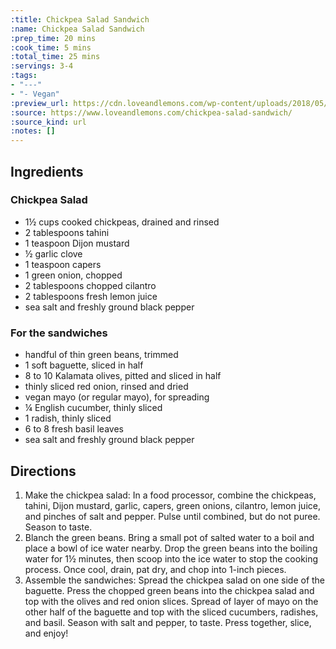 ```yaml
---
:title: Chickpea Salad Sandwich
:name: Chickpea Salad Sandwich
:prep_time: 20 mins
:cook_time: 5 mins
:total_time: 25 mins
:servings: 3-4
:tags:
- "---"
- "- Vegan"
:preview_url: https://cdn.loveandlemons.com/wp-content/uploads/2018/05/IMG_12147-2.jpg
:source: https://www.loveandlemons.com/chickpea-salad-sandwich/
:source_kind: url
:notes: []
---
```


## Ingredients
### Chickpea Salad
- 1½ cups cooked chickpeas, drained and rinsed
- 2 tablespoons tahini
- 1 teaspoon Dijon mustard
- ½ garlic clove
- 1 teaspoon capers
- 1 green onion, chopped
- 2 tablespoons chopped cilantro
- 2 tablespoons fresh lemon juice
- sea salt and freshly ground black pepper

### For the sandwiches
- handful of thin green beans, trimmed
- 1 soft baguette, sliced in half
- 8 to 10 Kalamata olives, pitted and sliced in half
- thinly sliced red onion, rinsed and dried
- vegan mayo (or regular mayo), for spreading
- ¼ English cucumber, thinly sliced
- 1 radish, thinly sliced
- 6 to 8 fresh basil leaves
- sea salt and freshly ground black pepper


## Directions
1. Make the chickpea salad: In a food processor, combine the chickpeas, tahini, Dijon mustard, garlic, capers, green onions, cilantro, lemon juice, and pinches of salt and pepper. Pulse until combined, but do not puree. Season to taste.
2. Blanch the green beans. Bring a small pot of salted water to a boil and place a bowl of ice water nearby. Drop the green beans into the boiling water for 1½ minutes, then scoop into the ice water to stop the cooking process. Once cool, drain, pat dry, and chop into 1-inch pieces.
3. Assemble the sandwiches: Spread the chickpea salad on one side of the baguette. Press the chopped green beans into the chickpea salad and top with the olives and red onion slices. Spread of layer of mayo on the other half of the baguette and top with the sliced cucumbers, radishes, and basil. Season with salt and pepper, to taste. Press together, slice, and enjoy!
